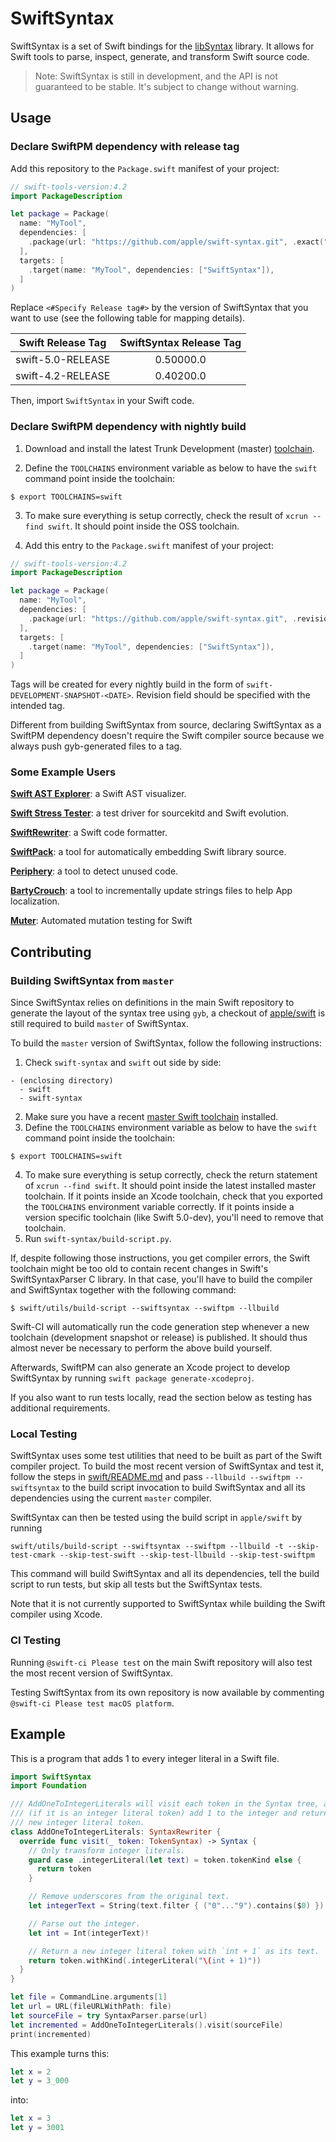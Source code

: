 # SwiftSyntax

SwiftSyntax is a set of Swift bindings for the
[libSyntax](https://github.com/apple/swift/tree/master/lib/Syntax) library. It
allows for Swift tools to parse, inspect, generate, and transform Swift source
code.

> Note: SwiftSyntax is still in development, and the API is not guaranteed to
> be stable. It's subject to change without warning.

## Usage

### Declare SwiftPM dependency with release tag
Add this repository to the `Package.swift` manifest of your project:

```swift
// swift-tools-version:4.2
import PackageDescription

let package = Package(
  name: "MyTool",
  dependencies: [
    .package(url: "https://github.com/apple/swift-syntax.git", .exact("<#Specify Release tag#>")),
  ],
  targets: [
    .target(name: "MyTool", dependencies: ["SwiftSyntax"]),
  ]
)
```

Replace `<#Specify Release tag#>` by the version of SwiftSyntax that you want to use (see the following table for mapping details).


| Swift Release Tag | SwiftSyntax Release Tag  |
|:-------------------:|:-------------------------:|
| swift-5.0-RELEASE   | 0.50000.0 |
| swift-4.2-RELEASE   | 0.40200.0 |


Then, import `SwiftSyntax` in your Swift code.


### Declare SwiftPM dependency with nightly build

1. Download and install the latest Trunk Development (master) [toolchain](https://swift.org/download/#snapshots).

2. Define the `TOOLCHAINS` environment variable as below to have the `swift` command point inside the toolchain:

```
$ export TOOLCHAINS=swift
```

3. To make sure everything is setup correctly, check the result of `xcrun --find swift`. It should point inside the OSS toolchain.

4. Add this entry to the `Package.swift` manifest of your project:

```swift
// swift-tools-version:4.2
import PackageDescription

let package = Package(
  name: "MyTool",
  dependencies: [
    .package(url: "https://github.com/apple/swift-syntax.git", .revision("swift-DEVELOPMENT-SNAPSHOT-2019-02-26")),
  ],
  targets: [
    .target(name: "MyTool", dependencies: ["SwiftSyntax"]),
  ]
)
```

Tags will be created for every nightly build in the form of `swift-DEVELOPMENT-SNAPSHOT-<DATE>`. Revision field
should be specified with the intended tag.

Different from building SwiftSyntax from source, declaring SwiftSyntax as a SwiftPM dependency doesn't require
the Swift compiler source because we always push gyb-generated files to a tag.

### Some Example Users

[**Swift AST Explorer**](https://swift-ast-explorer.kishikawakatsumi.com/): a Swift AST visualizer.

[**Swift Stress Tester**](https://github.com/apple/swift-stress-tester): a test driver for sourcekitd and Swift evolution.

[**SwiftRewriter**](https://github.com/inamiy/SwiftRewriter): a Swift code formatter.

[**SwiftPack**](https://github.com/omochi/SwiftPack): a tool for automatically embedding Swift library source.

[**Periphery**](https://github.com/peripheryapp/periphery): a tool to detect unused code.

[**BartyCrouch**](https://github.com/Flinesoft/BartyCrouch): a tool to incrementally update strings files to help App localization.

[**Muter**](https://github.com/SeanROlszewski/muter): Automated mutation testing for Swift

## Contributing

### Building SwiftSyntax from `master`

Since SwiftSyntax relies on definitions in the main Swift repository to generate the layout of the syntax tree using `gyb`, a checkout of [apple/swift](https://github.com/apple/swift) is still required to build `master` of SwiftSyntax.

To build the `master` version of SwiftSyntax, follow the following instructions:

1. Check `swift-syntax` and  `swift` out side by side:

```
- (enclosing directory)
  - swift
  - swift-syntax
```

2. Make sure you have a recent [master Swift toolchain](https://swift.org/download/#snapshots) installed.
3. Define the `TOOLCHAINS` environment variable as below to have the `swift` command point inside the toolchain:

```
$ export TOOLCHAINS=swift
```

4. To make sure everything is setup correctly, check the return statement of `xcrun --find swift`. It should point inside the latest installed master toolchain. If it points inside an Xcode toolchain, check that you exported the `TOOLCHAINS` environment variable correctly. If it points inside a version specific toolchain (like Swift 5.0-dev), you'll need to remove that toolchain.
5. Run `swift-syntax/build-script.py`.

If, despite following those instructions, you get compiler errors, the Swift toolchain might be too old to contain recent changes in Swift's SwiftSyntaxParser C library. In that case, you'll have to build the compiler and SwiftSyntax together with the following command:

```
$ swift/utils/build-script --swiftsyntax --swiftpm --llbuild
```

Swift-CI will automatically run the code generation step whenever a new toolchain (development snapshot or release) is published. It should thus almost never be necessary to perform the above build yourself.

Afterwards, SwiftPM can also generate an Xcode project to develop SwiftSyntax by running `swift package generate-xcodeproj`.

If you also want to run tests locally, read the section below as testing has additional requirements.

### Local Testing
SwiftSyntax uses some test utilities that need to be built as part of the Swift compiler project. To build the most recent version of SwiftSyntax and test it, follow the steps in [swift/README.md](https://github.com/apple/swift/blob/master/README.md) and pass `--llbuild --swiftpm --swiftsyntax` to the build script invocation to build SwiftSyntax and all its dependencies using the current `master` compiler.

SwiftSyntax can then be tested using the build script in `apple/swift` by running
```
swift/utils/build-script --swiftsyntax --swiftpm --llbuild -t --skip-test-cmark --skip-test-swift --skip-test-llbuild --skip-test-swiftpm
```
This command will build SwiftSyntax and all its dependencies, tell the build script to run tests, but skip all tests but the SwiftSyntax tests.

Note that it is not currently supported to SwiftSyntax while building the Swift compiler using Xcode.

### CI Testing

Running `@swift-ci Please test` on the main Swift repository will also test the most recent version of SwiftSyntax.

Testing SwiftSyntax from its own repository is now available by commenting `@swift-ci Please test macOS platform`.

## Example

This is a program that adds 1 to every integer literal in a Swift file.

```swift
import SwiftSyntax
import Foundation

/// AddOneToIntegerLiterals will visit each token in the Syntax tree, and
/// (if it is an integer literal token) add 1 to the integer and return the
/// new integer literal token.
class AddOneToIntegerLiterals: SyntaxRewriter {
  override func visit(_ token: TokenSyntax) -> Syntax {
    // Only transform integer literals.
    guard case .integerLiteral(let text) = token.tokenKind else {
      return token
    }

    // Remove underscores from the original text.
    let integerText = String(text.filter { ("0"..."9").contains($0) })

    // Parse out the integer.
    let int = Int(integerText)!

    // Return a new integer literal token with `int + 1` as its text.
    return token.withKind(.integerLiteral("\(int + 1)"))
  }
}

let file = CommandLine.arguments[1]
let url = URL(fileURLWithPath: file)
let sourceFile = try SyntaxParser.parse(url)
let incremented = AddOneToIntegerLiterals().visit(sourceFile)
print(incremented)
```

This example turns this:

```swift
let x = 2
let y = 3_000
```

into:

```swift
let x = 3
let y = 3001
```
